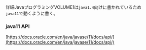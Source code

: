 詳細JavaプログラミングVOLUME1は`java1.4`向けに書かれているため  
`java11`で動くように書く。  

### java11 API
[https://docs.oracle.com/en/java/javase/11/docs/api/](https://docs.oracle.com/en/java/javase/11/docs/api/)
